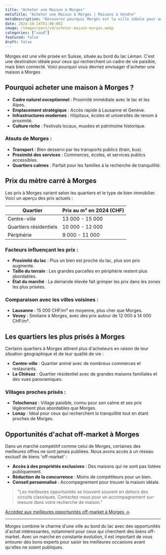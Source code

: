 ```yaml
---
title: "Acheter une Maison à Morges"
metaTitle: "Acheter une Maison à Morges | Maisons à Vendre"
metaDescription: "Découvrez pourquoi Morges est la ville idéale pour acheter une maison. Explorez le marché immobilier local, les quartiers prisés et nos conseils pour vous accompagner dans l'achat de votre bien."
date: 2024-10-14T01:00:00Z
image: /images/post/vd/acheter-maison-morges.webp
categories: ["vaud"]
featured: false
draft: false
---
```



Morges est une ville prisée en Suisse, située au bord du lac Léman. C'est une destination idéale pour ceux qui recherchent un cadre de vie paisible, mais bien connecté. Voici pourquoi vous devriez envisager d'acheter une maison à Morges 

## Pourquoi acheter une maison à Morges ?

- **Cadre naturel exceptionnel** : Proximité immédiate avec le lac et les Alpes.
- **Emplacement stratégique** : Accès rapide à Lausanne et Genève.
- **Infrastructures modernes** : Hôpitaux, écoles et universités de renom à proximité.
- **Culture riche** : Festivals locaux, musées et patrimoine historique.

### Atouts de Morges :
- **Transport** : Bien desservi par les transports publics (train, bus).
- **Proximité des services** : Commerces, écoles, et services publics accessibles.
- **Quartiers calmes** : Parfait pour les familles à la recherche de tranquillité.

## Prix du mètre carré à Morges

Les prix à Morges varient selon les quartiers et le type de bien immobilier. Voici un aperçu des prix actuels :

| Quartier                | Prix au m² en 2024 (CHF) |
|-------------------------|--------------------------|
| Centre-ville             | 13 000 - 15 000          |
| Quartiers résidentiels    | 10 000 - 12 000          |
| Périphérie                | 9 000 - 11 000           |

### Facteurs influençant les prix :
- **Proximité du lac** : Plus un bien est proche du lac, plus son prix augmente.
- **Taille du terrain** : Les grandes parcelles en périphérie restent plus abordables.
- **État du marché** : La demande élevée fait grimper les prix dans les zones les plus prisées.

### Comparaison avec les villes voisines :
- **Lausanne** : 15 000 CHF/m² en moyenne, plus cher que Morges.
- **Vevey** : Similaire à Morges, avec des prix autour de 12 000 à 14 000 CHF/m².

## Les quartiers les plus prisés à Morges

Certains quartiers à Morges attirent plus d'acheteurs en raison de leur situation géographique et de leur qualité de vie :

- **Centre-ville** : Quartier animé avec de nombreux commerces et restaurants. 
- **La Chiésaz** : Quartier résidentiel avec de grandes maisons familiales et des vues panoramiques.

### Villages proches prisés :
- **Tolochenaz** : Village paisible, connu pour son calme et ses prix légèrement plus abordables que Morges.
- **Lonay** : Idéal pour ceux qui recherchent la tranquillité tout en étant proches de Morges.

## Opportunités d'achat off-market à Morges

Dans un marché compétitif comme celui de Morges, certaines des meilleures offres ne sont jamais publiées. Nous avons accès à un réseau exclusif de biens 'off-market' :

- **Accès à des propriétés exclusives** : Des maisons qui ne sont pas listées publiquement.
- **Réduction de la concurrence** : Moins de compétiteurs pour un bien.
- **Conseil personnalisé** : Accompagnement pour trouver la maison idéale.

> "Les meilleures opportunités se trouvent souvent en dehors des circuits classiques. Contactez-nous pour un accompagnement sur-mesure dans votre recherche de maison."


[Accédez aux meilleures opportunités off-market à Morges ->](/contact).

---

Morges combine le charme d'une ville au bord du lac avec des opportunités d'achat intéressantes, notamment pour ceux qui cherchent des biens off-market. Avec un marché en constante évolution, il est important de vous entourer des bons experts pour saisir les meilleures occasions avant qu'elles ne soient publiques.

